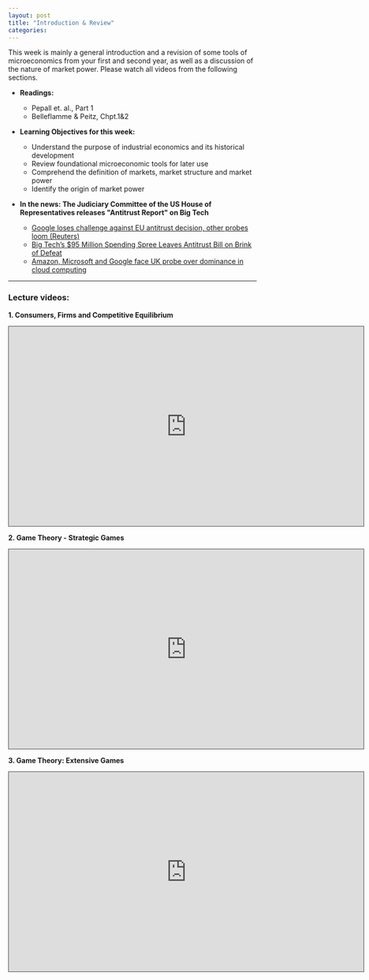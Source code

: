 ```yaml
---
layout: post
title: "Introduction & Review"
categories: 
---
```



This week is mainly a general introduction and a revision of some tools of microeconomics from your first and second year, as well as a discussion of the nature of market power. Please watch all videos from the following sections.


- **Readings:**
  - Pepall et. al., Part 1
  - Belleflamme &amp; Peitz, Chpt.1&amp;2


- **Learning Objectives for this week:**
  - Understand the purpose of industrial economics and its historical development
  - Review foundational microeconomic tools for later use
  - Comprehend the definition of markets, market structure and market power
  - Identify the origin of market power


- **In the news: The Judiciary Committee of the US House of Representatives releases &quot;Antitrust Report&quot; on Big Tech**
  - [Google loses challenge against EU antitrust decision, other probes loom (Reuters)](https://www.reuters.com/technology/eu-courts-wed-ruling-record-44-bln-google-fine-may-set-precedent-2022-09-14/)
  - [Big Tech’s $95 Million Spending Spree Leaves Antitrust Bill on Brink of Defeat](https://www.bloomberg.com/news/articles/2022-09-06/tech-giants-spree-leaves-antitrust-bill-on-brink-of-defeat)
  - [Amazon, Microsoft and Google face UK probe over dominance in cloud computing](https://www.cnbc.com/2022/09/22/uks-ofcom-probes-amazon-microsoft-and-google-over-cloud-dominance.html)


--- 
### Lecture videos: 

**1. Consumers, Firms and Competitive Equilibrium**
<p><iframe width="720" height="405" style="border: 1px solid #464646;" src="https://york.cloud.panopto.eu/Panopto/Pages/Embed.aspx?id=f44f8cea-d2fb-44ee-a581-ac4400b71801&amp;autoplay=false&amp;offerviewer=true&amp;showtitle=false&amp;showbrand=false&amp;start=0&amp;interactivity=all" allowfullscreen="allowfullscreen" allow="autoplay"></iframe></p>

**2. Game Theory - Strategic Games**
<p><iframe width="720" height="405" style="border: 1px solid #464646;" src="https://york.cloud.panopto.eu/Panopto/Pages/Embed.aspx?id=09c8e9f7-8cb5-4de8-a996-ac4500d348f4&amp;autoplay=false&amp;offerviewer=true&amp;showtitle=false&amp;showbrand=false&amp;start=0&amp;interactivity=all" allowfullscreen="allowfullscreen" allow="autoplay"></iframe></p>

**3. Game Theory: Extensive Games**
<p><iframe width="720" height="405" style="border: 1px solid #464646;" src="https://york.cloud.panopto.eu/Panopto/Pages/Embed.aspx?id=01b99d38-b6fb-4a42-b9d1-ac4a00b60cd7&amp;autoplay=false&amp;offerviewer=true&amp;showtitle=false&amp;showbrand=false&amp;start=0&amp;interactivity=all" allowfullscreen="allowfullscreen" allow="autoplay"></iframe></p>